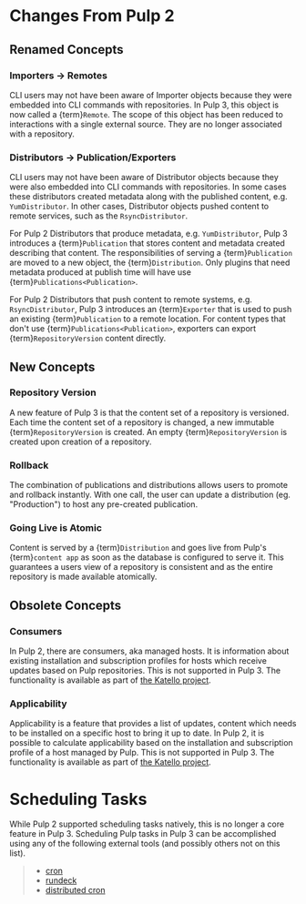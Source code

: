 # Changes From Pulp 2

## Renamed Concepts

### Importers -> Remotes

CLI users may not have been aware of Importer objects because they were embedded into CLI commands
with repositories. In Pulp 3, this object is now called a {term}`Remote`. The scope of this object
has been reduced to interactions with a single external source. They are no longer associated with a
repository.

### Distributors -> Publication/Exporters

CLI users may not have been aware of Distributor objects because they were also embedded into CLI
commands with repositories. In some cases these distributors created metadata along with the
published content, e.g. `YumDistributor`. In other cases, Distributor objects pushed content to
remote services, such as the `RsyncDistributor`.

For Pulp 2 Distributors that produce metadata, e.g. `YumDistributor`, Pulp 3 introduces a
{term}`Publication` that stores content and metadata created describing that content. The
responsibilities of serving a {term}`Publication` are moved to a new object, the
{term}`Distribution`. Only plugins that need metadata produced at publish time will have use
{term}`Publications<Publication>`.

For Pulp 2 Distributors that push content to remote systems, e.g. `RsyncDistributor`, Pulp 3
introduces an {term}`Exporter` that is used to push an existing {term}`Publication` to a remote
location. For content types that don't use {term}`Publications<Publication>`, exporters can export
{term}`RepositoryVersion` content directly.

## New Concepts

### Repository Version

A new feature of Pulp 3 is that the content set of a repository is versioned. Each time the content
set of a repository is changed, a new immutable {term}`RepositoryVersion` is created. An empty
{term}`RepositoryVersion` is created upon creation of a repository.

### Rollback

The combination of publications and distributions allows users to promote and rollback instantly.
With one call, the user can update a distribution (eg. "Production") to host any pre-created
publication.

### Going Live is Atomic

Content is served by a {term}`Distribution` and goes live from Pulp's {term}`content app` as soon as
the database is configured to serve it. This guarantees a users view of a repository is consistent
and as the entire repository is made available atomically.

## Obsolete Concepts

### Consumers

In Pulp 2, there are consumers, aka managed hosts. It is information about existing installation
and subscription profiles for hosts which receive updates based on Pulp repositories. This is
not supported in Pulp 3. The functionality is available as part of [the Katello project](https://theforeman.org/plugins/katello/).

### Applicability

Applicability is a feature that provides a list of updates, content which needs to be installed
on a specific host to bring it up to date. In Pulp 2, it is possible to calculate applicability
based on the installation and subscription profile of a host managed by Pulp. This is
not supported in Pulp 3. The functionality is available as part of [the Katello project](https://theforeman.org/plugins/katello/).
# Scheduling Tasks

While Pulp 2 supported scheduling tasks natively, this is no longer a core feature in Pulp 3. Scheduling Pulp tasks
in Pulp 3 can be accomplished using any of the following external tools (and possibly others not on this list).

> - [cron](http://pubs.opengroup.org/onlinepubs/9699919799/utilities/crontab.html)
> - [rundeck](http://rundeck.org/)
> - [distributed cron](https://github.com/ivanmp91/distributed-cron)
